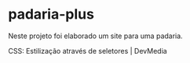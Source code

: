 # padaria-plus

Neste projeto foi elaborado um site para uma padaria.

CSS: Estilização através de seletores | DevMedia
